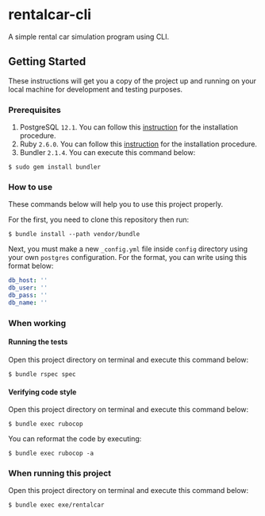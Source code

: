# rentalcar-cli

A simple rental car simulation program using CLI.

## Getting Started

These instructions will get you a copy of the project up and running on your local machine for development and testing purposes.

### Prerequisites

1. PostgreSQL `12.1`. You can follow this [instruction](https://www.postgresql.org/docs/current/tutorial-install.html) for the installation procedure.
1. Ruby `2.6.0`. You can follow this [instruction](https://www.ruby-lang.org/en/documentation/installation/) for the installation procedure.
2. Bundler `2.1.4`. You can execute this command below:
```console
$ sudo gem install bundler
```

### How to use

These commands below will help you to use this project properly.

For the first, you need to clone this repository then run:

```console
$ bundle install --path vendor/bundle
```

Next, you must make a new `_config.yml` file inside `config` directory using your own `postgres` configuration. For the format, you can write using this format below:

```yml
db_host: ''
db_user: ''
db_pass: ''
db_name: ''
```

### When working

#### Running the tests

Open this project directory on terminal and execute this command below:

```console
$ bundle rspec spec
```

#### Verifying code style

Open this project directory on terminal and execute this command below:

```console
$ bundle exec rubocop 
```

You can reformat the code by executing:

```console
$ bundle exec rubocop -a
```

### When running this project

Open this project directory on terminal and execute this command below:

```console
$ bundle exec exe/rentalcar
```